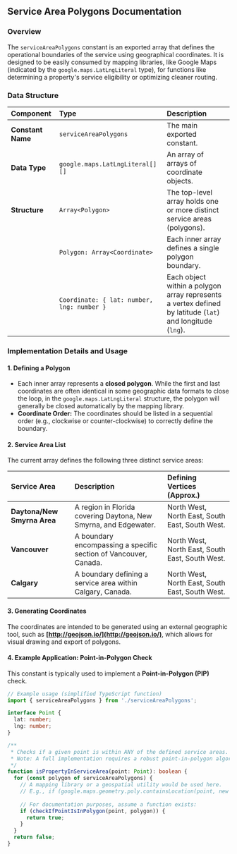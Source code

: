 ## Service Area Polygons Documentation

### Overview

The `serviceAreaPolygons` constant is an exported array that defines the operational boundaries of the service using geographical coordinates. It is designed to be easily consumed by mapping libraries, like Google Maps (indicated by the `google.maps.LatLngLiteral` type), for functions like determining a property's service eligibility or optimizing cleaner routing.

### Data Structure

| Component | Type | Description |
| :--- | :--- | :--- |
| **Constant Name** | `serviceAreaPolygons` | The main exported constant. |
| **Data Type** | `google.maps.LatLngLiteral[][]` | An array of arrays of coordinate objects. |
| **Structure** | `Array<Polygon>` | The top-level array holds one or more distinct service areas (polygons). |
| | `Polygon: Array<Coordinate>` | Each inner array defines a single polygon boundary. |
| | `Coordinate: { lat: number, lng: number }` | Each object within a polygon array represents a vertex defined by latitude (`lat`) and longitude (`lng`). |

### Implementation Details and Usage

#### 1\. Defining a Polygon

  * Each inner array represents a **closed polygon**. While the first and last coordinates are often identical in some geographic data formats to close the loop, in the `google.maps.LatLngLiteral` structure, the polygon will generally be closed automatically by the mapping library.
  * **Coordinate Order:** The coordinates should be listed in a sequential order (e.g., clockwise or counter-clockwise) to correctly define the boundary.

#### 2\. Service Area List

The current array defines the following three distinct service areas:

| Service Area | Description | Defining Vertices (Approx.) |
| :--- | :--- | :--- |
| **Daytona/New Smyrna Area** | A region in Florida covering Daytona, New Smyrna, and Edgewater. | North West, North East, South East, South West. |
| **Vancouver** | A boundary encompassing a specific section of Vancouver, Canada. | North West, North East, South East, South West. |
| **Calgary** | A boundary defining a service area within Calgary, Canada. | North West, North East, South East, South West. |

#### 3\. Generating Coordinates

The coordinates are intended to be generated using an external geographic tool, such as **[http://geojson.io/](http://geojson.io/)**, which allows for visual drawing and export of polygons.

#### 4\. Example Application: Point-in-Polygon Check

This constant is typically used to implement a **Point-in-Polygon (PIP)** check.

```typescript
// Example usage (simplified TypeScript function)
import { serviceAreaPolygons } from './serviceAreaPolygons';

interface Point {
  lat: number;
  lng: number;
}

/**
 * Checks if a given point is within ANY of the defined service areas.
 * Note: A full implementation requires a robust point-in-polygon algorithm.
 */
function isPropertyInServiceArea(point: Point): boolean {
  for (const polygon of serviceAreaPolygons) {
    // A mapping library or a geospatial utility would be used here.
    // E.g., if (google.maps.geometry.poly.containsLocation(point, new google.maps.Polygon({ paths: polygon })))
    
    // For documentation purposes, assume a function exists:
    if (checkIfPointIsInPolygon(point, polygon)) {
      return true;
    }
  }
  return false;
}
```
